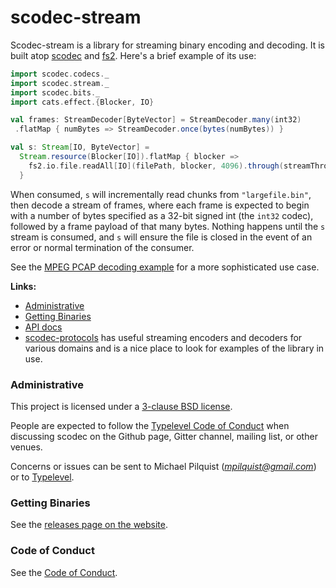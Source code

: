 scodec-stream
=============

Scodec-stream is a library for streaming binary encoding and decoding. It is built atop [scodec](https://github.com/scodec/scodec) and [fs2](https://github.com/functional-streams-for-scala/fs2). Here's a brief example of its use:

```Scala
import scodec.codecs._
import scodec.stream._
import scodec.bits._
import cats.effect.{Blocker, IO}

val frames: StreamDecoder[ByteVector] = StreamDecoder.many(int32)
 .flatMap { numBytes => StreamDecoder.once(bytes(numBytes)) }

val s: Stream[IO, ByteVector] =
  Stream.resource(Blocker[IO]).flatMap { blocker =>
    fs2.io.file.readAll[IO](filePath, blocker, 4096).through(streamThroughRecordsOnly.toPipeByte)
  }
```

When consumed, `s` will incrementally read chunks from `"largefile.bin"`, then decode a stream of frames, where each frame is expected to begin with a number of bytes specified as a 32-bit signed int (the `int32` codec), followed by a frame payload of that many bytes. Nothing happens until the `s` stream is consumed, and `s` will ensure the file is closed in the event of an error or normal termination of the consumer.

See the [MPEG PCAP decoding example](https://github.com/scodec/scodec-stream/blob/master/jvm/src/test/scala/scodec/stream/examples/Mpeg.scala) for a more sophisticated use case.

__Links:__

* [Administrative](#admin)
* [Getting Binaries](#getting-binaries)
* [API docs][api]
* [scodec-protocols](https://github.com/scodec/scodec-protocols) has useful streaming encoders and decoders for various domains and is a nice place to look for examples of the library in use.

[api]: http://www.google.com/?q=scodec-stream+api

### Administrative

This project is licensed under a [3-clause BSD license](LICENSE).

People are expected to follow the [Typelevel Code of Conduct](http://typelevel.org/conduct.html)
when discussing scodec on the Github page, Gitter channel, mailing list,
or other venues.

Concerns or issues can be sent to Michael Pilquist (*mpilquist@gmail.com*) or
to [Typelevel](http://typelevel.org/about.html).

### Getting Binaries

See the [releases page on the website](http://scodec.org/releases/).

### Code of Conduct ###

See the [Code of Conduct](CODE_OF_CONDUCT.md).


